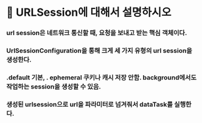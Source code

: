# 🍎 URLSession에 대해서 설명하시오



### url session은 네트워크 통신할 때, 요청을 보내고 받는 핵심 객체이다.

### UrlSessionConfiguration을 통해 크게 세 가지 유형의 url session을 생성한다.

### .default 기본, . ephemeral 쿠키나 캐시 저장 안함. background에서도 작업하는 session을 생성할 수 있음.





### 생성된 urlsession으로 url을 파라미터로 넘겨줘서 dataTask를 실행한다.

